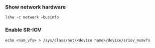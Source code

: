 ### Show network hardware
```
lshw -c network –businfo
```

### Enable SR-IOV
```
echo <num_vfs> > /sys/class/net/<device name>/device/sriov_numvfs
```
